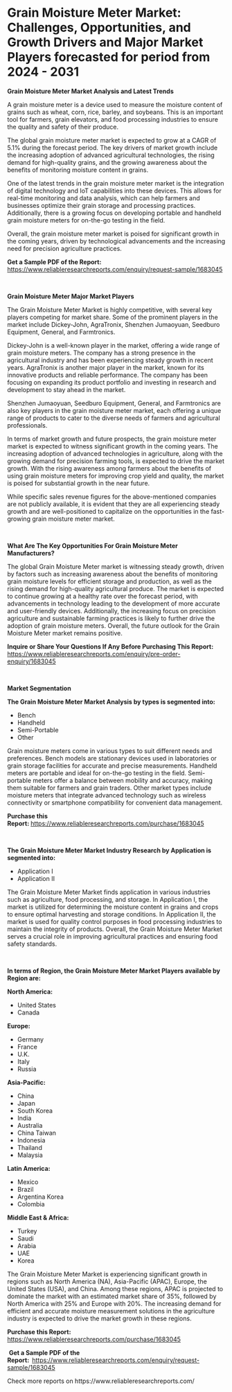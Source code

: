 <p><h1>Grain Moisture Meter Market: Challenges, Opportunities, and Growth Drivers and Major Market Players forecasted for period from 2024 - 2031</h1></p><p><strong>Grain Moisture Meter Market Analysis and Latest Trends</strong></p>
<p><p>A grain moisture meter is a device used to measure the moisture content of grains such as wheat, corn, rice, barley, and soybeans. This is an important tool for farmers, grain elevators, and food processing industries to ensure the quality and safety of their produce.</p><p>The global grain moisture meter market is expected to grow at a CAGR of 5.1% during the forecast period. The key drivers of market growth include the increasing adoption of advanced agricultural technologies, the rising demand for high-quality grains, and the growing awareness about the benefits of monitoring moisture content in grains.</p><p>One of the latest trends in the grain moisture meter market is the integration of digital technology and IoT capabilities into these devices. This allows for real-time monitoring and data analysis, which can help farmers and businesses optimize their grain storage and processing practices. Additionally, there is a growing focus on developing portable and handheld grain moisture meters for on-the-go testing in the field.</p><p>Overall, the grain moisture meter market is poised for significant growth in the coming years, driven by technological advancements and the increasing need for precision agriculture practices.</p></p>
<p><strong>Get a Sample PDF of the Report:&nbsp;</strong> <a href="https://www.reliableresearchreports.com/enquiry/request-sample/1683045">https://www.reliableresearchreports.com/enquiry/request-sample/1683045</a></p>
<p>&nbsp;</p>
<p><strong>Grain Moisture Meter Major Market Players</strong></p>
<p><p>The Grain Moisture Meter Market is highly competitive, with several key players competing for market share. Some of the prominent players in the market include Dickey-John, AgraTronix, Shenzhen Jumaoyuan, Seedburo Equipment, General, and Farmtronics.</p><p>Dickey-John is a well-known player in the market, offering a wide range of grain moisture meters. The company has a strong presence in the agricultural industry and has been experiencing steady growth in recent years. AgraTronix is another major player in the market, known for its innovative products and reliable performance. The company has been focusing on expanding its product portfolio and investing in research and development to stay ahead in the market.</p><p>Shenzhen Jumaoyuan, Seedburo Equipment, General, and Farmtronics are also key players in the grain moisture meter market, each offering a unique range of products to cater to the diverse needs of farmers and agricultural professionals.</p><p>In terms of market growth and future prospects, the grain moisture meter market is expected to witness significant growth in the coming years. The increasing adoption of advanced technologies in agriculture, along with the growing demand for precision farming tools, is expected to drive the market growth. With the rising awareness among farmers about the benefits of using grain moisture meters for improving crop yield and quality, the market is poised for substantial growth in the near future.</p><p>While specific sales revenue figures for the above-mentioned companies are not publicly available, it is evident that they are all experiencing steady growth and are well-positioned to capitalize on the opportunities in the fast-growing grain moisture meter market.</p></p>
<p>&nbsp;</p>
<p><strong>What Are The Key Opportunities For Grain Moisture Meter Manufacturers?</strong></p>
<p><p>The global Grain Moisture Meter market is witnessing steady growth, driven by factors such as increasing awareness about the benefits of monitoring grain moisture levels for efficient storage and production, as well as the rising demand for high-quality agricultural produce. The market is expected to continue growing at a healthy rate over the forecast period, with advancements in technology leading to the development of more accurate and user-friendly devices. Additionally, the increasing focus on precision agriculture and sustainable farming practices is likely to further drive the adoption of grain moisture meters. Overall, the future outlook for the Grain Moisture Meter market remains positive.</p></p>
<p><strong>Inquire or Share Your Questions If Any Before Purchasing This Report:</strong> <a href="https://www.reliableresearchreports.com/enquiry/pre-order-enquiry/1683045">https://www.reliableresearchreports.com/enquiry/pre-order-enquiry/1683045</a></p>
<p>&nbsp;</p>
<p><strong>Market Segmentation</strong></p>
<p><strong>The Grain Moisture Meter Market Analysis by types is segmented into:</strong></p>
<p><ul><li>Bench</li><li>Handheld</li><li>Semi-Portable</li><li>Other</li></ul></p>
<p><p>Grain moisture meters come in various types to suit different needs and preferences. Bench models are stationary devices used in laboratories or grain storage facilities for accurate and precise measurements. Handheld meters are portable and ideal for on-the-go testing in the field. Semi-portable meters offer a balance between mobility and accuracy, making them suitable for farmers and grain traders. Other market types include moisture meters that integrate advanced technology such as wireless connectivity or smartphone compatibility for convenient data management.</p></p>
<p><strong>Purchase this Report:&nbsp;</strong><a href="https://www.reliableresearchreports.com/purchase/1683045">https://www.reliableresearchreports.com/purchase/1683045</a></p>
<p>&nbsp;</p>
<p><strong>The Grain Moisture Meter Market Industry Research by Application is segmented into:</strong></p>
<p><ul><li>Application I</li><li>Application II</li></ul></p>
<p><p>The Grain Moisture Meter Market finds application in various industries such as agriculture, food processing, and storage. In Application I, the market is utilized for determining the moisture content in grains and crops to ensure optimal harvesting and storage conditions. In Application II, the market is used for quality control purposes in food processing industries to maintain the integrity of products. Overall, the Grain Moisture Meter Market serves a crucial role in improving agricultural practices and ensuring food safety standards.</p></p>
<p>&nbsp;</p>
<p><strong>In terms of Region, the Grain Moisture Meter Market Players available by Region are:</strong></p>
<p>
    <p> <strong> North America: </strong>
        <ul>
            <li>United States</li>
            <li>Canada</li>
        </ul>
        </p> 
    <p> <strong> Europe: </strong>
        <ul>
            <li>Germany</li>
            <li>France</li>
            <li>U.K.</li>
            <li>Italy</li>
            <li>Russia</li>
        </ul>
        </p> 
    <p> <strong> Asia-Pacific: </strong>
        <ul>
            <li>China</li>
            <li>Japan</li>
            <li>South Korea</li>
            <li>India</li>
            <li>Australia</li>
            <li>China Taiwan</li>
            <li>Indonesia</li>
            <li>Thailand</li>
            <li>Malaysia</li>
        </ul>
        </p> 
    <p> <strong> Latin America: </strong>
        <ul>
            <li>Mexico</li>
            <li>Brazil</li>
            <li>Argentina Korea</li>
            <li>Colombia</li>
        </ul>
        </p> 
    <p> <strong> Middle East & Africa: </strong>
        <ul>
            <li>Turkey</li>
            <li>Saudi</li>
            <li>Arabia</li>
            <li>UAE</li>
            <li>Korea</li>
        </ul>
    </p>
    </p>
<p><p>The Grain Moisture Meter Market is experiencing significant growth in regions such as North America (NA), Asia-Pacific (APAC), Europe, the United States (USA), and China. Among these regions, APAC is projected to dominate the market with an estimated market share of 35%, followed by North America with 25% and Europe with 20%. The increasing demand for efficient and accurate moisture measurement solutions in the agriculture industry is expected to drive the market growth in these regions.</p></p>
<p><strong>Purchase this Report: </strong><a href="https://www.reliableresearchreports.com/purchase/1683045">https://www.reliableresearchreports.com/purchase/1683045</a></p>
<p>&nbsp;<strong>Get a Sample PDF of the Report:&nbsp;&nbsp;</strong><a href="https://www.reliableresearchreports.com/enquiry/request-sample/1683045">https://www.reliableresearchreports.com/enquiry/request-sample/1683045</a></p>
<p><strong></strong></p>
<p>Check more reports on https://www.reliableresearchreports.com/</p>